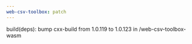 ```yaml
---
web-csv-toolbox: patch
---
```


build(deps): bump cxx-build from 1.0.119 to 1.0.123 in /web-csv-toolbox-wasm
